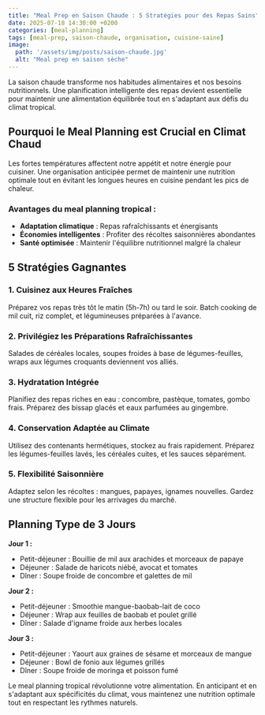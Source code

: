 ```yaml
---
title: "Meal Prep en Saison Chaude : 5 Stratégies pour des Repas Sains"
date: 2025-07-18 14:30:00 +0200
categories: [meal-planning]
tags: [meal-prep, saison-chaude, organisation, cuisine-saine]
image:
  path: '/assets/img/posts/saison-chaude.jpg'
  alt: "Meal prep en saison sèche"
---
```


La saison chaude transforme nos habitudes alimentaires et nos besoins nutritionnels. Une planification intelligente des repas devient essentielle pour maintenir une alimentation équilibrée tout en s'adaptant aux défis du climat tropical.

## Pourquoi le Meal Planning est Crucial en Climat Chaud

Les fortes températures affectent notre appétit et notre énergie pour cuisiner. Une organisation anticipée permet de maintenir une nutrition optimale tout en évitant les longues heures en cuisine pendant les pics de chaleur.

### Avantages du meal planning tropical :
- **Adaptation climatique** : Repas rafraîchissants et énergisants
- **Économies intelligentes** : Profiter des récoltes saisonnières abondantes
- **Santé optimisée** : Maintenir l'équilibre nutritionnel malgré la chaleur

## 5 Stratégies Gagnantes

### 1. Cuisinez aux Heures Fraîches
Préparez vos repas très tôt le matin (5h-7h) ou tard le soir. Batch cooking de mil cuit, riz complet, et légumineuses préparées à l'avance.

### 2. Privilégiez les Préparations Rafraîchissantes
Salades de céréales locales, soupes froides à base de légumes-feuilles, wraps aux légumes croquants deviennent vos alliés.

### 3. Hydratation Intégrée
Planifiez des repas riches en eau : concombre, pastèque, tomates, gombo frais. Préparez des bissap glacés et eaux parfumées au gingembre.

### 4. Conservation Adaptée au Climate
Utilisez des contenants hermétiques, stockez au frais rapidement. Préparez les légumes-feuilles lavés, les céréales cuites, et les sauces séparément.

### 5. Flexibilité Saisonnière
Adaptez selon les récoltes : mangues, papayes, ignames nouvelles. Gardez une structure flexible pour les arrivages du marché.

## Planning Type de 3 Jours

**Jour 1 :**
- Petit-déjeuner : Bouillie de mil aux arachides et morceaux de papaye
- Déjeuner : Salade de haricots niébé, avocat et tomates
- Dîner : Soupe froide de concombre et galettes de mil

**Jour 2 :**
- Petit-déjeuner : Smoothie mangue-baobab-lait de coco
- Déjeuner : Wrap aux feuilles de baobab et poulet grillé
- Dîner : Salade d'igname froide aux herbes locales

**Jour 3 :**
- Petit-déjeuner : Yaourt aux graines de sésame et morceaux de mangue
- Déjeuner : Bowl de fonio aux légumes grillés
- Dîner : Soupe froide de moringa et poisson fumé

Le meal planning tropical révolutionne votre alimentation. En anticipant et en s'adaptant aux spécificités du climat, vous maintenez une nutrition optimale tout en respectant les rythmes naturels.